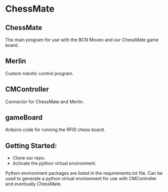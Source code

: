 # ChessMate

## ChessMate
The main program for use with the BCN Moveo and our ChessMate game board.

## Merlin
Custom robotic control program.

## CMController
Connector for ChessMate and Merlin.

## gameBoard
Arduino code for running the RFID chess board.


## Getting Started:
- Clone our repo.
- Activate the python virtual environment.


Python environment packages are listed in the requirements.txt file. Can be used to generate a python virtual environment for use with CMController and eventually ChessMate.
